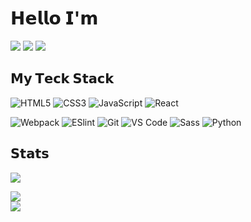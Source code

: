 # 𝗛𝗲𝗹𝗹𝗼 𝗜'𝗺 

[![](https://img.shields.io/badge/-@chengeheng-%23181717?style=flat-square&logo=github)](https://github.com/kenevy)
[![](https://img.shields.io/website?color=0ab9e6&style=flat-square&up_message=chengeheng.com&url=https%3A%2F%2Fxlbd.me)](http://www.chengeheng.com)
[![](https://img.shields.io/website?color=0ab9e6&style=flat-square&up_message=chengeheng.github.io&url=https%3A%2F%2Fxlbd.me)](https://chengeheng.github.io)


## 𝗠𝘆 𝗧𝗲𝗰𝗸 𝗦𝘁𝗮𝗰𝗸

![HTML5](https://img.shields.io/badge/-HTML5-%23E44D27?style=flat-square&logo=html5&logoColor=ffffff)
![CSS3](https://img.shields.io/badge/-CSS3-%231572B6?style=flat-square&logo=css3)
![JavaScript](https://img.shields.io/badge/-JavaScript-%23F7DF1C?style=flat-square&logo=javascript&logoColor=000000&labelColor=%23F7DF1C&color=%23FFCE5A)
![React](https://img.shields.io/badge/-React-%23282C34?style=flat-square&logo=react)

![Webpack](https://img.shields.io/badge/-Webpack-%232C3A42?style=flat-square&logo=webpack)
![ESlint](https://img.shields.io/badge/-ESLint-%234B32C3?style=flat-square&logo=eslint)
![Git](https://img.shields.io/badge/-Git-%23F05032?style=flat-square&logo=git&logoColor=%23ffffff)
![VS Code](https://img.shields.io/badge/-VSCode-%23007ACC?style=flat-square&logo=visual-studio-code)
![Sass](https://img.shields.io/badge/-Sass-%23CC6699?style=flat-square&logo=sass&logoColor=ffffff)
![Python](https://img.shields.io/badge/-Python-%23F7DF1C?style=flat-square&logo=sass&logoColor=ffffff)


## 𝗦𝘁𝗮𝘁𝘀

![](https://github-readme-stats.vercel.app/api?username=chengeheng&show_icons=true&theme=dracula)


<div > <img src="https://github-readme-stats.vercel.app/api/top-langs/?username=chengeheng&hide_title=true&hide_border=true&layout=compact&langs_count=6&text_color=000&icon_color=fff&bg_color=0,52fa5a,4dfcff,c64dff&theme=graywhite" /> </div>

<div > <img src="https://visitor-badge.glitch.me/badge?page_id=sun0225SUN" /> </div>
